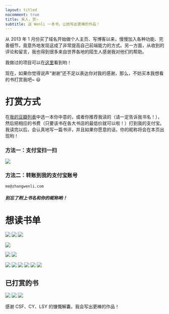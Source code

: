 ```yaml
---
layout: titled
nocomment: true
title: 来人，赏~
subtitle: 送 Wenli 一本书，让她写出更棒的作品！
---
```


从 2013 年 1 月份买了域名开始做个人主页、写博客以来，慢慢加入各种功能、完善细节，竟意外地发现这成了非常提高自己前端能力的方式。另一方面，从收到的评论和留言，我也得到很多来自世界各地的陌生人感谢我对他们的帮助。

我做过的项目可以在<a href="http://zhangwenli.com/#projects" target="_blank">这里</a>看到哟！

现在，如果你觉得说声“谢谢”还不足以表达你对我的感谢，那么，不妨买本我想看的书打赏我吧~ :smiley:

# 打赏方式

在<a href="http://book.douban.com/doulist/17651217/" target="_blank">我的豆瓣列表</a>中选一本你中意的，或者你推荐我读的（请一定告诉我书名！），然后把相应的书费（只要该书在各大书店的最低价就可以啦！）打到我的支付宝。我读完以后，会认真地写一篇书评，并且如果你愿意的话，你的昵称将会在本页出现哟！

### 方法一：支付宝扫一扫

<img src="{{ site.url }}/img/loading.gif" data-src="{{ site.url }}/img/zhifu.png" />

### 方法二：转账到我的支付宝账号

`me@zhangwenli.com`

##### 别忘了附上**书名**和你的**昵称**哟！

# 想读书单

<p class="no-indent">
<a href="http://book.douban.com/subject/4151117/" target="_blank"><img src="{{ site.url }}/img/loading.gif" data-src="http://img5.douban.com/spic/s4386238.jpg" /></a>
<a href="http://book.douban.com/subject/25878880/" target="_blank"><img src="{{ site.url }}/img/loading.gif" data-src="http://img3.douban.com/spic/s27273610.jpg" /></a>
<a href="http://book.douban.com/subject/25878913/" target="_blank"><img src="{{ site.url }}/img/loading.gif" data-src="http://img3.douban.com/spic/s27300113.jpg" /></a>

<a href="http://book.douban.com/subject/5431185/" target="_blank"><img src="{{ site.url }}/img/loading.gif" data-src="http://img3.douban.com/spic/s6266644.jpg" /></a>

<a href="http://book.douban.com/subject/25872094/" target="_blank"><img src="{{ site.url }}/img/loading.gif" data-src="http://img3.douban.com/spic/s27265741.jpg" /></a>
<a href="http://book.douban.com/subject/20471302/" target="_blank"><img src="{{ site.url }}/img/loading.gif" data-src="http://img5.douban.com/spic/s24522948.jpg" /></a>

<a href="http://book.douban.com/subject/1950154/" target="_blank"><img src="{{ site.url }}/img/loading.gif" data-src="http://img5.douban.com/spic/s3369499.jpg" /></a>
<a href="http://book.douban.com/subject/21338365/" target="_blank"><img src="{{ site.url }}/img/loading.gif" data-src="http://img3.douban.com/mpic/s24951890.jpg" /></a>
<a href="http://book.douban.com/subject/21338365/" target="_blank"><img src="{{ site.url }}/img/loading.gif" data-src="http://img3.douban.com/mpic/s24951890.jpg" /></a>
<a href="http://book.douban.com/subject/21338365/" target="_blank"><img src="{{ site.url }}/img/loading.gif" data-src="http://img3.douban.com/mpic/s24951890.jpg" /></a>
<a href="http://book.douban.com/subject/21338365/" target="_blank"><img src="{{ site.url }}/img/loading.gif" data-src="http://img3.douban.com/mpic/s24951890.jpg" /></a>
<a href="http://book.douban.com/subject/21338365/" target="_blank"><img src="{{ site.url }}/img/loading.gif" data-src="http://img3.douban.com/mpic/s24951890.jpg" /></a>
</p>

## 已打赏的书

<p class="no-indent">
<a href="{{ site.url }}/2014/11/24/html-and-css-design-and-build-websites/" target="_blank"><img src="{{ site.url }}/img/loading.gif" data-src="http://img5.douban.com/spic/s4663406.jpg" /></a>
<a href="http://book.douban.com/subject/1147347/" target="_blank"><img src="{{ site.url }}/img/loading.gif" data-src="http://img3.douban.com/spic/s1112394.jpg" /></a>
<a href="http://book.douban.com/subject/21338365/" target="_blank"><img src="{{ site.url }}/img/loading.gif" data-src="http://img3.douban.com/spic/s24951890.jpg" /></a>
</p>

感谢 CSF、CY、LSY 的慷慨解囊，我会写出更棒的作品！
